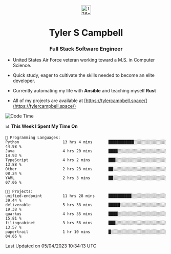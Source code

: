<p align="center">
<a href="https://www.linkedin.com/in/t36campbell" target="blank"><img align="center" src="https://ik.imagekit.io/t36campbell/Portfolio/linkedin.png.original_m8bbGgPh6.png" alt="t36campbell" height="30" width="30" /></a>
</p>
<h1 align="center">Tyler S Campbell</h1>
<h3 align="center">Full Stack Software Engineer</h3>

* United States Air Force veteran working toward a M.S. in Computer Science.

* Quick study, eager to cultivate the skills needed to become an elite developer.

* Currently automating my life with **Ansible** and teaching myself **Rust**

* All of my projects are available at [https://tylercampbell.space/](https://tylercampbell.space/)

<!--START_SECTION:waka-->
![Code Time](http://img.shields.io/badge/Code%20Time-2%2C362%20hrs%202%20mins-blue)

📊 **This Week I Spent My Time On** 

```text
💬 Programming Languages: 
Python                   13 hrs 4 mins       ███████████░░░░░░░░░░░░░░   44.98 % 
Java                     4 hrs 20 mins       ████░░░░░░░░░░░░░░░░░░░░░   14.93 % 
TypeScript               4 hrs 2 mins        ███░░░░░░░░░░░░░░░░░░░░░░   13.88 % 
Other                    2 hrs 23 mins       ██░░░░░░░░░░░░░░░░░░░░░░░   08.24 % 
YAML                     2 hrs 3 mins        ██░░░░░░░░░░░░░░░░░░░░░░░   07.06 % 

🐱‍💻 Projects: 
unified-endpoint         11 hrs 28 mins      ██████████░░░░░░░░░░░░░░░   39.44 % 
deliverable              5 hrs 38 mins       █████░░░░░░░░░░░░░░░░░░░░   19.38 % 
quarkus                  4 hrs 35 mins       ████░░░░░░░░░░░░░░░░░░░░░   15.81 % 
filingcabinet            3 hrs 56 mins       ███░░░░░░░░░░░░░░░░░░░░░░   13.57 % 
papertrail               1 hr 10 mins        █░░░░░░░░░░░░░░░░░░░░░░░░   04.05 % 
```


 Last Updated on 05/04/2023 10:34:13 UTC
<!--END_SECTION:waka-->
